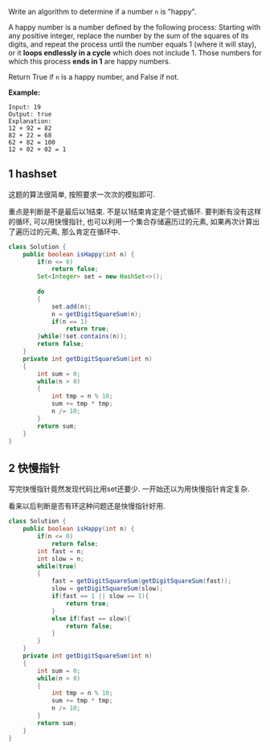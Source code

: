 Write an algorithm to determine if a number `n` is "happy".

A happy number is a number defined by the following process: Starting with any positive integer, replace the number by the sum of the squares of its digits, and repeat the process until the number equals 1 (where it will stay), or it **loops endlessly in a cycle** which does not include 1. Those numbers for which this process **ends in 1** are happy numbers.

Return True if `n` is a happy number, and False if not.

**Example:** 

```
Input: 19
Output: true
Explanation: 
12 + 92 = 82
82 + 22 = 68
62 + 82 = 100
12 + 02 + 02 = 1
```

## 1 hashset

这题的算法很简单, 按照要求一次次的模拟即可.

重点是判断是不是最后以1结束. 不是以1结束肯定是个链式循环. 要判断有没有这样的循环, 可以用快慢指针, 也可以利用一个集合存储遍历过的元素, 如果再次计算出了遍历过的元素, 那么肯定在循环中. 

```java
class Solution {
    public boolean isHappy(int n) {
        if(n <= 0)
            return false;
        Set<Integer> set = new HashSet<>();
        
        do
        {
            set.add(n);
            n = getDigitSquareSum(n);
            if(n == 1)
                return true;
        }while(!set.contains(n));
        return false;
    }
    private int getDigitSquareSum(int n)
    {
        int sum = 0;
        while(n > 0)
        {
            int tmp = n % 10;
            sum += tmp * tmp;
            n /= 10;
        }
        return sum;
    }
}
```

## 2 快慢指针

写完快慢指针竟然发现代码比用set还要少. 一开始还以为用快慢指针肯定复杂. 

看来以后判断是否有环这种问题还是快慢指针好用.

```java
class Solution {
    public boolean isHappy(int n) {
        if(n <= 0)
            return false;
        int fast = n;
        int slow = n;
        while(true)
        {
            fast = getDigitSquareSum(getDigitSquareSum(fast));
            slow = getDigitSquareSum(slow);
            if(fast == 1 || slow == 1){
                return true;
            }
            else if(fast == slow){
                return false;
            }
        }
    }
    private int getDigitSquareSum(int n)
    {
        int sum = 0;
        while(n > 0)
        {
            int tmp = n % 10;
            sum += tmp * tmp;
            n /= 10;
        }
        return sum;
    }
}
```

